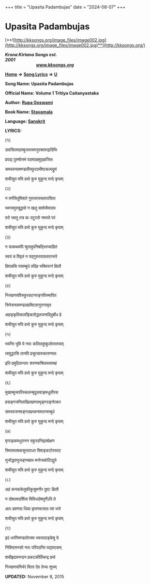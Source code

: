 +++
title = "Upasita Padambujas"
date = "2024-08-07"
+++

# Upasita Padambujas
[**![http://kksongs.org/image_files/image002.jpg](http://kksongs.org/image_files/image002.jpg)**](http://kksongs.org/)

**_Krsna Kirtana Songs est. 2001_**                                                                                                                                                 **_www.kksongs.org_**

**[Home](http://kksongs.org/)** **⇒** **[Song Lyrics](http://kksongs.org/lyrics.html)** **⇒** **[U](http://kksongs.org/songs/song_u.html)**

**Song Name: Upasita Padambujas**

**Official Name: Volume 1 Tritiya Caitanyastaka**

**Author:** [**Rupa Goswami**](http://kksongs.org/authors/list/rupa.html)

**Book Name: [Stavamala](http://kksongs.org/authors/literature/stavamala.html)**

**Language: [Sanskrit](http://kksongs.org/language/list/sanskrit.html)**

**LYRICS:**

(१)

उपासितपदाम्बुजस्त्वमनुरक्तरुद्रादिभिः

प्रपद्य पुरुषोत्तमं पदमदभ्रमुद्भ्राजितः

समस्तनतमण्डलीस्फुरदभीष्टकल्पद्रुमं

शचीसुत मयि प्रभो कुरु मुकुन्द मन्दे कृपाम्

(२)

न वर्णयितुमिशते गुरुतरास्वतारायिता

भवन्तमुरुबुद्धयो न खलु सार्वभौमादयः

परो भवतु तत्र कः पटुरतो नमस्ते परं

शचीसुत मयि प्रभो कुरु मुकुन्द मन्दे कृपाम्

(३)

न यत्कथमपि श्रुतावुपनिषद्भिरप्याहितं

स्वयं च विवृतं न यद्गुरुतरावतारान्तरे

क्षिपन्नसि रसाम्बुधे तदिह भक्तिरत्नं क्षितौ

शचीसुत मयि प्रभो कुरु मुकुन्द मन्दे कृपाम्

(४)

निजप्रणयविस्फुरन्नटनरङ्गविस्मापित

त्रिनेत्रनतमण्डलप्रक्टितानुरागामृत

अहङ्कृतिकलङ्कितोद्धतजनादिदुर्बोध हे

शचीसुत मयि प्रभो कुरु मुकुन्द मन्दे कृपाम्

(५)

भवन्ति भुवि ये नराः कलितदुष्कुलोत्पत्तयस्

त्वमुद्धरसि तानपि प्रचुरचारुकारुण्यतः

इति प्रमुदितान्तरः शरणमाश्रितस्त्वामहं

शचीसुत मयि प्रभो कुरु मुकुन्द मन्दे कृपाम्

(६)

मुखाम्बुजपरिस्कलन्मृदुलवाङ्मधूलीरस

प्रसङ्गजनिताखिलप्रणतभृङ्गरङ्गोत्कर

समस्तजनमङ्गलप्रभवनामरत्नाम्बुधे

शचीसुत मयि प्रभो कुरु मुकुन्द मन्दे कृपाम्

(७)

मृगाङ्कमधुरानन स्फुरदनिद्रपद्मेक्षण

स्मितस्तबकसुन्दराधर विशङ्कटोरस्तट

भुजोद्धतभुजङ्गमप्रभ मनोजकोटिद्युते

शचीसुत मयि प्रभो कुरु मुकुन्द मन्दे कृपाम्

(८)

अहं कनककेतुकीकुसुमगौर दुष्टः क्षितौ

न दोषलवदर्शिता विविधदोषपूर्णेऽपि ते

अतः प्रवणया धिया कृपणवत्सल त्वां भजे

शचीसुत मयि प्रभो कुरु मुकुन्द मन्दे कृपाम्

(९)

इदं धरणिमण्डलोत्सव भवत्पदाङ्केषु ये

निविष्टमनसो नराः परिपठन्ति पद्याष्टकम्

शचीहृदयनन्दन प्रकटकीर्तिचन्द्र प्रभो

निजप्रणयनिर्भरं वितर देव तेभ्यः शुभम्

**UPDATED:** November 8, 2015